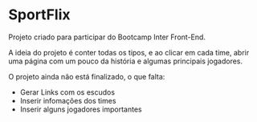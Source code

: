 # SportFlix

Projeto criado para participar do Bootcamp Inter Front-End.

A ideia do projeto é conter todas os tipos, e ao clicar em cada time, abrir uma página com um pouco da história e algumas principais jogadores.

O projeto ainda não está finalizado, o que falta:
* Gerar Links com os escudos
* Inserir infomações dos times
* Inserir alguns jogadores importantes
